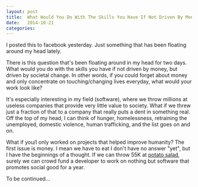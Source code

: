 ```yaml
---
layout: post
title:  What Would You Do With The Skills You Have If Not Driven By Money
date:   2014-10-21
categories:
---
```


I posted this to facebook yesterday. Just something that has been floating around my head lately.


There is this question that's been floating around in my head for two days. What would you do with the skills you have if not driven by money, but driven by societal change. In other words, if you could forget about money and only concentrate on touching/changing lives everyday, what would your work look like?

It's especially interesting in my field (software), where we throw millions at useless companies that provide very little value to society. What if we threw just a fraction of that to a company that really puts a dent in something real. Off the top of my head, I can think of hunger, homelessness, retraining the unemployed, domestic violence, human trafficking, and the list goes on and on.

What if you/I only worked on projects that helped improve humanity? The first issue is money. I mean we have to eat  I don't have no answer "yet", but I have the beginnings of a thought. If we can throw 55K at [potato salad](https://www.kickstarter.com/projects/324283889/potato-salad), surely we can crowd fund a developer to work on nothing but software that promotes social good for a year.

To be continued...


